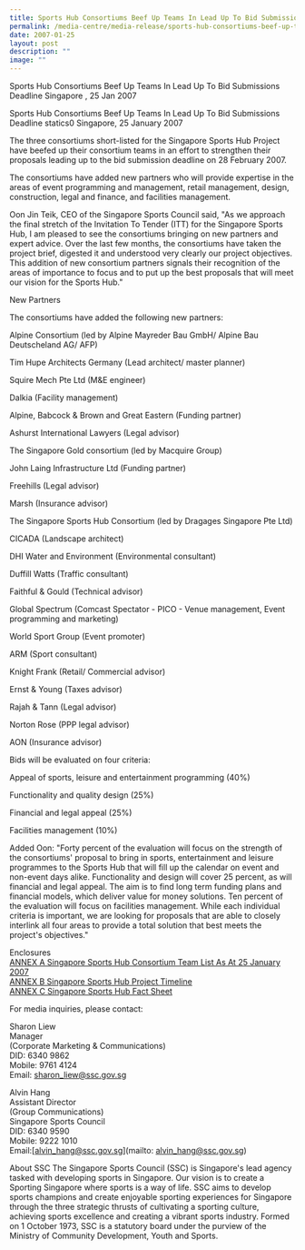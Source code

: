 ```yaml
---
title: Sports Hub Consortiums Beef Up Teams In Lead Up To Bid Submissions Deadline
permalink: /media-centre/media-release/sports-hub-consortiums-beef-up-teams-in-lead-up-to-bid-submissions/
date: 2007-01-25
layout: post
description: ""
image: ""
---
```

Sports Hub Consortiums Beef Up Teams In Lead Up To Bid Submissions Deadline
Singapore , 25 Jan 2007

Sports Hub Consortiums Beef Up Teams In Lead Up To Bid Submissions Deadline
statics0
Singapore, 25 January 2007

The three consortiums short-listed for the Singapore Sports Hub Project have beefed up their consortium teams in an effort to strengthen their proposals leading up to the bid submission deadline on 28 February 2007.

The consortiums have added new partners who will provide expertise in the areas of event programming and management, retail management, design, construction, legal and finance, and facilities management.

Oon Jin Teik, CEO of the Singapore Sports Council said, "As we approach the final stretch of the Invitation To Tender (ITT) for the Singapore Sports Hub, I am pleased to see the consortiums bringing on new partners and expert advice. Over the last few months, the consortiums have taken the project brief, digested it and understood very clearly our project objectives. This addition of new consortium partners signals their recognition of the areas of importance to focus and to put up the best proposals that will meet our vision for the Sports Hub."

New Partners

The consortiums have added the following new partners:

Alpine Consortium (led by Alpine Mayreder Bau GmbH/ Alpine Bau Deutscheland AG/ AFP)

Tim Hupe Architects Germany (Lead architect/ master planner)

Squire Mech Pte Ltd (M&E engineer)

Dalkia (Facility management)

Alpine, Babcock & Brown and Great Eastern (Funding partner)

Ashurst International Lawyers (Legal advisor)

The Singapore Gold consortium (led by Macquire Group)

John Laing Infrastructure Ltd (Funding partner)

Freehills (Legal advisor)

Marsh (Insurance advisor)

The Singapore Sports Hub Consortium (led by Dragages Singapore Pte Ltd)

CICADA (Landscape architect)

DHI Water and Environment (Environmental consultant)

Duffill Watts (Traffic consultant)

Faithful & Gould (Technical advisor)

Global Spectrum (Comcast Spectator - PICO - Venue management, Event programming and marketing)

World Sport Group (Event promoter)

ARM (Sport consultant)

Knight Frank (Retail/ Commercial advisor)

Ernst & Young (Taxes advisor)

Rajah & Tann (Legal advisor)

Norton Rose (PPP legal advisor)

AON (Insurance advisor)

Bids will be evaluated on four criteria:

Appeal of sports, leisure and entertainment programming (40%)

Functionality and quality design (25%)

Financial and legal appeal (25%)

Facilities management (10%)


Added Oon: "Forty percent of the evaluation will focus on the strength of the consortiums' proposal to bring in sports, entertainment and leisure programmes to the Sports Hub that will fill up the calendar on event and non-event days alike. Functionality and design will cover 25 percent, as will financial and legal appeal. The aim is to find long term funding plans and financial models, which deliver value for money solutions. Ten percent of the evaluation will focus on facilities management. While each individual criteria is important, we are looking for proposals that are able to closely interlink all four areas to provide a total solution that best meets the project's objectives."

Enclosures
<br>
[ANNEX A Singapore Sports Hub Consortium Team List As At 25 January 2007](/files/Media%20Centre/Media%20Release/2007/January/25Jan07MRANNEXASportsHub.pdf)
<br>
[ANNEX B Singapore Sports Hub Project Timeline](/files/Media%20Centre/Media%20Release/2007/January/25Jan07MRANNEXBSportsHub.pdf)
<br>
[ANNEX C Singapore Sports Hub Fact Sheet](/files/Media%20Centre/Media%20Release/2007/January/25Jan07MRAnnexc.pdf)


For media inquiries, please contact:

Sharon Liew
<br>
Manager
<br>
(Corporate Marketing & Communications)
<br>
DID: 6340 9862
<br>
Mobile: 9761 4124
<br>
Email: [sharon_liew@ssc.gov.sg](mailto:sharon_liew@ssc.gov.sg)

Alvin Hang
<br>
Assistant Director
<br>
(Group Communications)
<br>
Singapore Sports Council
<br>
DID: 6340 9590
<br>
Mobile: 9222 1010
<br>
Email:[alvin_hang@ssc.gov.sg](mailto: alvin_hang@ssc.gov.sg)



About SSC
The Singapore Sports Council (SSC) is Singapore's lead agency tasked with developing sports in Singapore. Our vision is to create a Sporting Singapore where sports is a way of life. SSC aims to develop sports champions and create enjoyable sporting experiences for Singapore through the three strategic thrusts of cultivating a sporting culture, achieving sports excellence and creating a vibrant sports industry. Formed on 1 October 1973, SSC is a statutory board under the purview of the Ministry of Community Development, Youth and Sports.